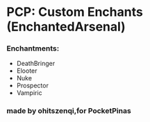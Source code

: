 # PCP: Custom Enchants (EnchantedArsenal)
### Enchantments:
- DeathBringer
- Elooter 
- Nuke
- Prospector
- Vampiric

### made by ohitszenqi,for PocketPinas

